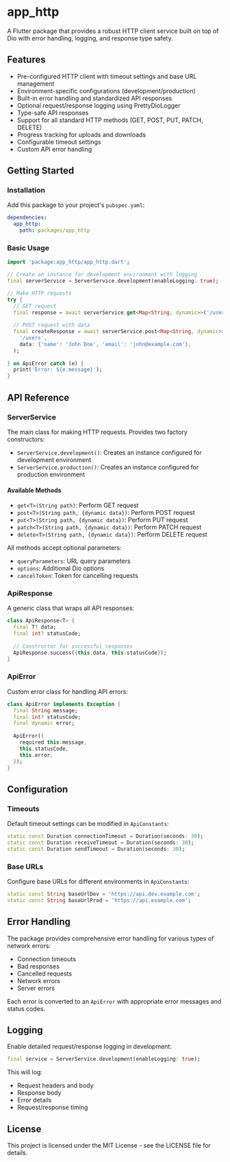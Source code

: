 # app_http

A Flutter package that provides a robust HTTP client service built on top of Dio with error handling, logging, and response type safety.

## Features

- Pre-configured HTTP client with timeout settings and base URL management
- Environment-specific configurations (development/production)
- Built-in error handling and standardized API responses
- Optional request/response logging using PrettyDioLogger
- Type-safe API responses
- Support for all standard HTTP methods (GET, POST, PUT, PATCH, DELETE)
- Progress tracking for uploads and downloads
- Configurable timeout settings
- Custom API error handling

## Getting Started

### Installation

Add this package to your project's `pubspec.yaml`:

```yaml
dependencies:
  app_http:
    path: packages/app_http
```

### Basic Usage

```dart
import 'package:app_http/app_http.dart';

// Create an instance for development environment with logging
final serverService = ServerService.development(enableLogging: true);

// Make HTTP requests
try {
  // GET request
  final response = await serverService.get<Map<String, dynamic>>('/users');
  
  // POST request with data
  final createResponse = await serverService.post<Map<String, dynamic>>(
    '/users',
    data: {'name': 'John Doe', 'email': 'john@example.com'},
  );
  
} on ApiError catch (e) {
  print('Error: ${e.message}');
}
```

## API Reference

### ServerService

The main class for making HTTP requests. Provides two factory constructors:

- `ServerService.development()`: Creates an instance configured for development environment
- `ServerService.production()`: Creates an instance configured for production environment

#### Available Methods

- `get<T>(String path)`: Perform GET request
- `post<T>(String path, {dynamic data})`: Perform POST request
- `put<T>(String path, {dynamic data})`: Perform PUT request
- `patch<T>(String path, {dynamic data})`: Perform PATCH request
- `delete<T>(String path, {dynamic data})`: Perform DELETE request

All methods accept optional parameters:
- `queryParameters`: URL query parameters
- `options`: Additional Dio options
- `cancelToken`: Token for cancelling requests

### ApiResponse

A generic class that wraps all API responses:

```dart
class ApiResponse<T> {
  final T? data;
  final int? statusCode;
  
  // Constructor for successful responses
  ApiResponse.success({this.data, this.statusCode});
}
```

### ApiError

Custom error class for handling API errors:

```dart
class ApiError implements Exception {
  final String message;
  final int? statusCode;
  final dynamic error;
  
  ApiError({
    required this.message,
    this.statusCode,
    this.error,
  });
}
```

## Configuration

### Timeouts

Default timeout settings can be modified in `ApiConstants`:

```dart
static const Duration connectionTimeout = Duration(seconds: 30);
static const Duration receiveTimeout = Duration(seconds: 30);
static const Duration sendTimeout = Duration(seconds: 30);
```

### Base URLs

Configure base URLs for different environments in `ApiConstants`:

```dart
static const String baseUrlDev = 'https://api.dev.example.com';
static const String baseUrlProd = 'https://api.example.com';
```

## Error Handling

The package provides comprehensive error handling for various types of network errors:

- Connection timeouts
- Bad responses
- Cancelled requests
- Network errors
- Server errors

Each error is converted to an `ApiError` with appropriate error messages and status codes.

## Logging

Enable detailed request/response logging in development:

```dart
final service = ServerService.development(enableLogging: true);
```

This will log:
- Request headers and body
- Response body
- Error details
- Request/response timing

## License

This project is licensed under the MIT License - see the LICENSE file for details.